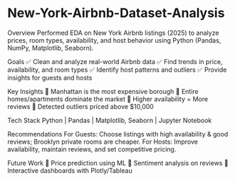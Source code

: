 # New-York-Airbnb-Dataset-Analysis
 Overview
Performed EDA on New York Airbnb listings (2025) to analyze prices, room types, availability, and host behavior using Python (Pandas, NumPy, Matplotlib, Seaborn).

  Goals
✅ Clean and analyze real-world Airbnb data
✅ Find trends in price, availability, and room types
✅ Identify host patterns and outliers
✅ Provide insights for guests and hosts

  Key Insights
🔹 Manhattan is the most expensive borough
🔹 Entire homes/apartments dominate the market
🔹 Higher availability = More reviews
🔹 Detected outliers priced above $10,000

 Tech Stack
 Python | Pandas |  Matplotlib, Seaborn |  Jupyter Notebook

 Recommendations
For Guests: Choose listings with high availability & good reviews; Brooklyn private rooms are cheaper.
For Hosts: Improve availability, maintain reviews, and set competitive pricing.

 Future Work
🔹 Price prediction using ML
🔹 Sentiment analysis on reviews
🔹 Interactive dashboards with Plotly/Tableau
  
